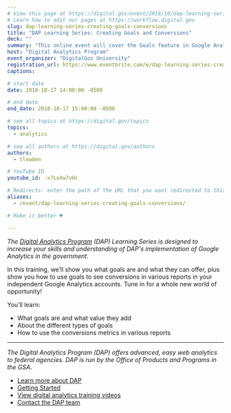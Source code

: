 ```yaml
---
# View this page at https://digital.gov/event/2018/10/dap-learning-series-creating-goals-conversions
# Learn how to edit our pages at https://workflow.digital.gov
slug: dap-learning-series-creating-goals-conversions
title: "DAP Learning Series: Creating Goals and Conversions"
deck: ""
summary: "This online event will cover the Goals feature in Google Analytics."
host: "Digital Analytics Program"
event_organizer: "DigitalGov University"
registration_url: https://www.eventbrite.com/e/dap-learning-series-creating-goals-and-conversions-registration-42564656032
captions: 

# start date
date: 2018-10-17 14:00:00 -0500

# end date
end_date: 2018-10-17 15:00:00 -0500

# see all topics at https://digital.gov/topics
topics: 
  - analytics

# see all authors at https://digital.gov/authors
authors: 
  - tlowden

# YouTube ID
youtube_id: -x7LoXw7vHc

# Redirects: enter the path of the URL that you want redirected to this page
aliases: 
  - /event/dap-learning-series-creating-goals-conversions/

# Make it better ♥

---
```


_The [Digital Analytics Program](https://www.digitalgov.gov/services/dap/) (DAP) Learning Series is designed to increase your skills and understanding of DAP's implementation of Google Analytics in the government._

In this training, we’ll show you what goals are and what they can offer, plus show you how to use goals to see conversions in various reports in your independent Google Analytics accounts. Tune in for a whole new world of opportunity!

You’ll learn:

- What goals are and what value they add
- About the different types of goals
- How to use the conversions metrics in various reports

---

_The Digital Analytics Program (DAP) offers advanced, easy web analytics to federal agencies. DAP is run by the Office of Products and Programs in the GSA._

- [Learn more about DAP](https://www.digitalgov.gov/services/dap/)
- [Getting Started](https://github.com/digital-analytics-program/gov-wide-code)
- [View digital analytics training videos](https://www.youtube.com/playlist?list=PLd9b-GuOJ3nFwlyvLFUtmDpYFKezhot8P)
- [Contact the DAP team](mailto:dap@support.digitalgov.gov)
